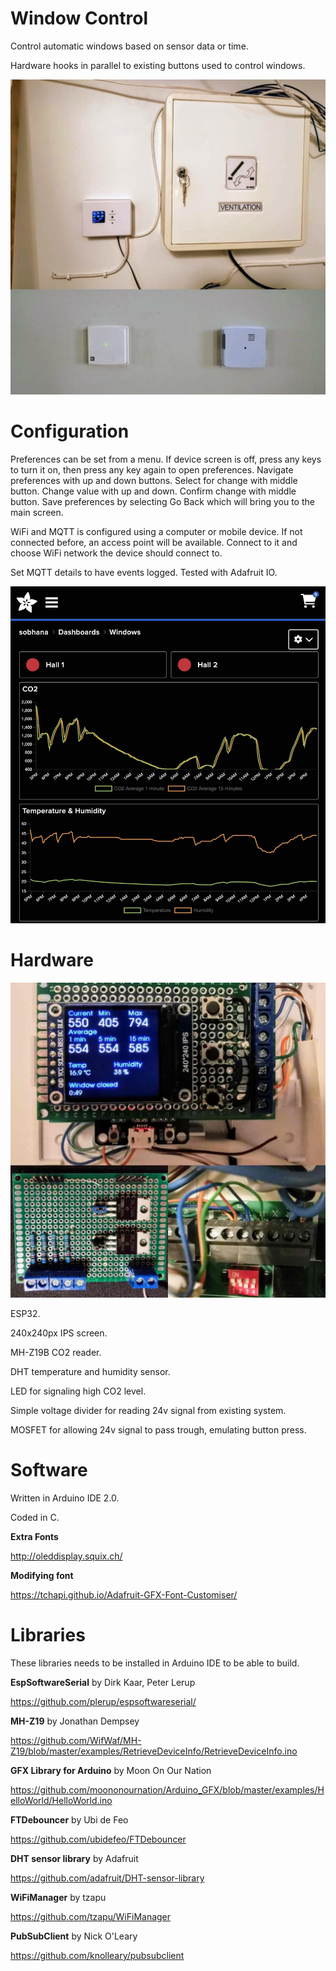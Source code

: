# Window Control

Control automatic windows based on sensor data or time.

Hardware hooks in parallel to existing buttons used to control windows.

![Devices](devices.jpeg)

# Configuration

Preferences can be set from a menu. If device screen is off, press any keys to turn it on, then press any key again to open preferences. Navigate preferences with up and down buttons. Select for change with middle button. Change value with up and down. Confirm change with middle button. Save preferences by selecting Go Back which will bring you to the main screen.

WiFi and MQTT is configured using a computer or mobile device. If not connected before, an access point will be available. Connect to it and choose WiFi network the device should connect to.

Set MQTT details to have events logged. Tested with Adafruit IO.

![Adafruit](adafruit.jpeg)

# Hardware

![Circuit bords](circuit-boards.jpeg)

ESP32.

240x240px IPS screen.

MH-Z19B CO2 reader.

DHT temperature and humidity sensor.

LED for signaling high CO2 level.

Simple voltage divider for reading 24v signal from existing system.

MOSFET for allowing 24v signal to pass trough, emulating button press.

# Software

Written in Arduino IDE 2.0.

Coded in C.

**Extra Fonts**

http://oleddisplay.squix.ch/

**Modifying font**

https://tchapi.github.io/Adafruit-GFX-Font-Customiser/

# Libraries

These libraries needs to be installed in Arduino IDE to be able to build.

**EspSoftwareSerial** by Dirk Kaar, Peter Lerup

https://github.com/plerup/espsoftwareserial/

**MH-Z19** by Jonathan Dempsey

https://github.com/WifWaf/MH-Z19/blob/master/examples/RetrieveDeviceInfo/RetrieveDeviceInfo.ino

**GFX Library for Arduino** by Moon On Our Nation

https://github.com/moononournation/Arduino_GFX/blob/master/examples/HelloWorld/HelloWorld.ino

**FTDebouncer** by Ubi de Feo

https://github.com/ubidefeo/FTDebouncer

**DHT sensor library** by Adafruit

https://github.com/adafruit/DHT-sensor-library

**WiFiManager** by tzapu

https://github.com/tzapu/WiFiManager

**PubSubClient** by Nick O'Leary

https://github.com/knolleary/pubsubclient
